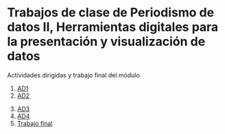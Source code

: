 # Trabajos de clase de Periodismo de datos II, Herramientas digitales para la presentación y visualización de datos

Actividades dirigidas y trabajo final del módulo

1. [AD1](ad1.md)
2. [AD2](ad2.md)
<!-- Estas dos primeras actividades ya las he hecho y faltan las dos siguientes -->
3. [AD3](ad3.md)
4. [AD4](ad4.md)
5. [Trabajo final](trabajo-final.md)
